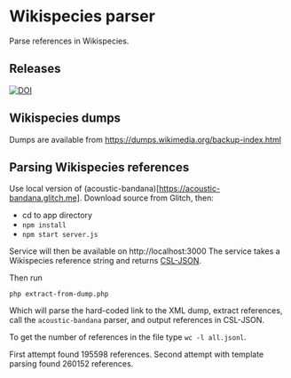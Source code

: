 # Wikispecies parser

Parse references in Wikispecies.

## Releases

[![DOI](https://zenodo.org/badge/440792353.svg)](https://zenodo.org/badge/latestdoi/440792353)

## Wikispecies dumps

Dumps are available from https://dumps.wikimedia.org/backup-index.html

## Parsing Wikispecies references

Use local version of (acoustic-bandana)[https://acoustic-bandana.glitch.me]. Download source from Glitch, then:
- cd to app directory
- `npm install`
- `npm start server.js`

Service will then be available on http://localhost:3000 The service takes a Wikispecies reference string and returns [CSL-JSON](https://citation.js.org).

Then run

```
php extract-from-dump.php
```

Which will parse the hard-coded link to the XML dump, extract references, call the `acoustic-bandana` parser, and output references in CSL-JSON.

To get the number of references in the file type `wc -l all.jsonl`.

First attempt found 195598 references.
Second attempt with template parsing found 260152 references.


